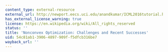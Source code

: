 ```yaml
---
content_type: external-resource
external_url: http://newport.eecs.uci.edu/anandkumar/ICML2016tutorial.html
has_external_license_warning: true
license: https://en.wikipedia.org/wiki/All_rights_reserved
status: ''
title: 'Nonconvex Optimization: Challenges and Recent Successes'
uid: 54c81ab1-3906-4897-909f-f5dfcb316be7
wayback_url: ''
---
```

